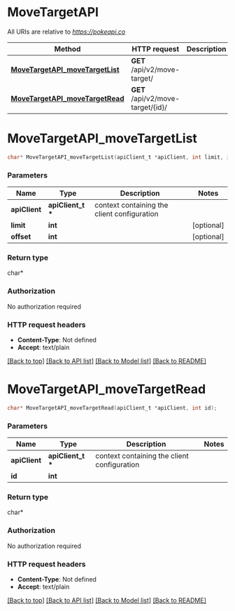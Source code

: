 # MoveTargetAPI

All URIs are relative to *https://pokeapi.co*

Method | HTTP request | Description
------------- | ------------- | -------------
[**MoveTargetAPI_moveTargetList**](MoveTargetAPI.md#MoveTargetAPI_moveTargetList) | **GET** /api/v2/move-target/ | 
[**MoveTargetAPI_moveTargetRead**](MoveTargetAPI.md#MoveTargetAPI_moveTargetRead) | **GET** /api/v2/move-target/{id}/ | 


# **MoveTargetAPI_moveTargetList**
```c
char* MoveTargetAPI_moveTargetList(apiClient_t *apiClient, int limit, int offset);
```

### Parameters
Name | Type | Description  | Notes
------------- | ------------- | ------------- | -------------
**apiClient** | **apiClient_t \*** | context containing the client configuration |
**limit** | **int** |  | [optional] 
**offset** | **int** |  | [optional] 

### Return type

char*



### Authorization

No authorization required

### HTTP request headers

 - **Content-Type**: Not defined
 - **Accept**: text/plain

[[Back to top]](#) [[Back to API list]](../README.md#documentation-for-api-endpoints) [[Back to Model list]](../README.md#documentation-for-models) [[Back to README]](../README.md)

# **MoveTargetAPI_moveTargetRead**
```c
char* MoveTargetAPI_moveTargetRead(apiClient_t *apiClient, int id);
```

### Parameters
Name | Type | Description  | Notes
------------- | ------------- | ------------- | -------------
**apiClient** | **apiClient_t \*** | context containing the client configuration |
**id** | **int** |  | 

### Return type

char*



### Authorization

No authorization required

### HTTP request headers

 - **Content-Type**: Not defined
 - **Accept**: text/plain

[[Back to top]](#) [[Back to API list]](../README.md#documentation-for-api-endpoints) [[Back to Model list]](../README.md#documentation-for-models) [[Back to README]](../README.md)


